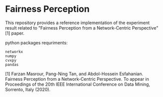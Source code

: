 # Fairness Perception
This repository provides a reference implementation of the experiment result related to "Fairness Perception from a Network-Centric Perspective"[1] paper. 

python packages requriments:
```shell-script
networkx
numpy
cvxpy
pandas
```
[1] Farzan Masrour, Pang-Ning Tan, and Abdol-Hossein Esfahanian. Fairness Perception from a Network-Centric Perspective. To appear in Proceedings of the 20th IEEE International Conference on Data Mining, Sorrento, Italy (2020).

